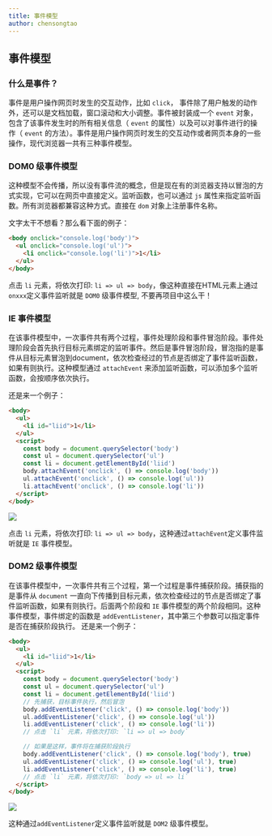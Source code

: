 ```yaml
---
title: 事件模型
author: chensongtao
---
```


<script setup>
  import useFancybox from '@use/useFancybox.js'
  useFancybox()
</script>

## 事件模型

### 什么是事件？
事件是用户操作网页时发生的交互动作，比如 `click`， 事件除了用户触发的动作外，还可以是文档加载，窗口滚动和大小调整。事件被封装成一个 `event` 对象，包含了该事件发生时的所有相关信息（ `event` 的属性）以及可以对事件进行的操作（ `event` 的方法）。事件是用户操作网页时发生的交互动作或者网页本身的一些操作，现代浏览器一共有三种事件模型。


### DOM0 级事件模型
这种模型不会传播，所以没有事件流的概念，但是现在有的浏览器支持以冒泡的方式实现，它可以在网页中直接定义。监听函数，也可以通过 `js` 属性来指定监听函数。所有浏览器都兼容这种方式。直接在 `dom` 对象上注册事件名称。

文字太干不想看？那么看下面的例子：
```html
<body onclick="console.log('body')">
  <ul onclick="console.log('ul')">
    <li onclick="console.log('li')">1</li>
  </ul>
</body>
```
点击 `li` 元素，将依次打印: `li => ul => body`，像这种直接在HTML元素上通过`onxxx`定义事件监听就是 `DOM0` 级事件模型, 不要再项目中这么干！

### IE 事件模型
在该事件模型中，一次事件共有两个过程，事件处理阶段和事件冒泡阶段。事件处理阶段会首先执行目标元素绑定的监听事件。然后是事件冒泡阶段，冒泡指的是事件从目标元素冒泡到document，依次检查经过的节点是否绑定了事件监听函数，如果有则执行。这种模型通过 `attachEvent` 来添加监听函数，可以添加多个监听函数，会按顺序依次执行。

还是来一个例子：
```html
<body>
  <ul>
    <li id="liid">1</li>
  </ul>
  <script>
    const body = document.querySelector('body')
    const ul = document.querySelector('ul')
    const li = document.getElementById('liid')
    body.attachEvent('onclick', () => console.log('body'))
    ul.attachEvent('onclick', () => console.log('ul'))
    li.attachEvent('onclick', () => console.log('li'))
  </script>
</body>
```

<img data-fancybox="gallery"  src="https://mp-780ec593-98c3-47c6-9328-1690ac79007b.cdn.bspapp.com/images//dom1-event.png" />

点击 `li` 元素，将依次打印: `li => ul => body`，这种通过`attachEvent`定义事件监听就是 `IE` 事件模型。

### DOM2 级事件模型
在该事件模型中，一次事件共有三个过程，第一个过程是事件捕获阶段。捕获指的是事件从 `document` 一直向下传播到目标元素，依次检查经过的节点是否绑定了事件监听函数，如果有则执行。后面两个阶段和 `IE` 事件模型的两个阶段相同。这种事件模型，事件绑定的函数是 `addEventListener`，其中第三个参数可以指定事件是否在捕获阶段执行。
还是来一个例子：
```html
<body>
  <ul>
    <li id="liid">1</li>
  </ul>
  <script>
    const body = document.querySelector('body')
    const ul = document.querySelector('ul')
    const li = document.getElementById('liid')
    // 先捕获，目标事件执行，然后冒泡
    body.addEventListener('click', () => console.log('body'))
    ul.addEventListener('click', () => console.log('ul'))
    li.addEventListener('click', () => console.log('li'))
    // 点击 `li` 元素，将依次打印: `li => ul => body`

    // 如果是这样，事件将在捕获阶段执行
    body.addEventListener('click', () => console.log('body'), true)
    ul.addEventListener('click', () => console.log('ul'), true)
    li.addEventListener('click', () => console.log('li'), true)
    // 点击 `li` 元素，将依次打印: `body => ul => li`
  </script>
</body>
```
<img data-fancybox="gallery"  src="https://mp-780ec593-98c3-47c6-9328-1690ac79007b.cdn.bspapp.com/images//dom2-event.png" />

这种通过`addEventListener`定义事件监听就是 `DOM2` 级事件模型。
